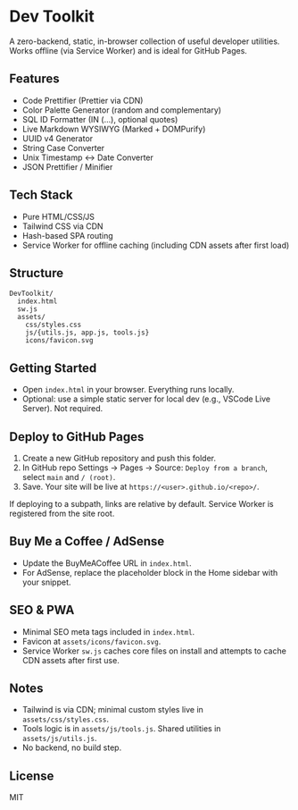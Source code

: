 # Dev Toolkit

A zero-backend, static, in-browser collection of useful developer utilities. Works offline (via Service Worker) and is ideal for GitHub Pages.

## Features
- Code Prettifier (Prettier via CDN)
- Color Palette Generator (random and complementary)
- SQL ID Formatter (IN (...), optional quotes)
- Live Markdown WYSIWYG (Marked + DOMPurify)
- UUID v4 Generator
- String Case Converter
- Unix Timestamp ↔ Date Converter
- JSON Prettifier / Minifier

## Tech Stack
- Pure HTML/CSS/JS
- Tailwind CSS via CDN
- Hash-based SPA routing
- Service Worker for offline caching (including CDN assets after first load)

## Structure
```
DevToolkit/
  index.html
  sw.js
  assets/
    css/styles.css
    js/{utils.js, app.js, tools.js}
    icons/favicon.svg
```

## Getting Started
- Open `index.html` in your browser. Everything runs locally.
- Optional: use a simple static server for local dev (e.g., VSCode Live Server). Not required.

## Deploy to GitHub Pages
1. Create a new GitHub repository and push this folder.
2. In GitHub repo Settings → Pages → Source: `Deploy from a branch`, select `main` and `/ (root)`.
3. Save. Your site will be live at `https://<user>.github.io/<repo>/`.

If deploying to a subpath, links are relative by default. Service Worker is registered from the site root.

## Buy Me a Coffee / AdSense
- Update the BuyMeACoffee URL in `index.html`.
- For AdSense, replace the placeholder block in the Home sidebar with your snippet.

## SEO & PWA
- Minimal SEO meta tags included in `index.html`.
- Favicon at `assets/icons/favicon.svg`.
- Service Worker `sw.js` caches core files on install and attempts to cache CDN assets after first use.

## Notes
- Tailwind is via CDN; minimal custom styles live in `assets/css/styles.css`.
- Tools logic is in `assets/js/tools.js`. Shared utilities in `assets/js/utils.js`.
- No backend, no build step.

## License
MIT